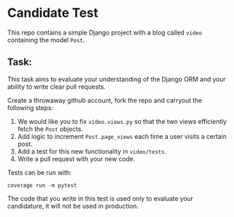 # Candidate Test

This repo contains a simple Django project with a blog called `video` containing the model `Post`.

## Task:

This task aims to evaluate your understanding of the Django ORM and your ability to write clear pull requests.

Create a throwaway github account, fork the repo and carryout the following steps:

1. We would like you to fix `video.views.py` so that the two views efficiently fetch the `Post` objects.
2. Add logic to increment `Post.page_views` each time a user visits a certain post.
3. Add a test for this new functionality in `video/tests`.
4. Write a pull request with your new code.

Tests can be run with:

```
coverage run -m pytest
```

The code that you write in this test is used only to evaluate your candidature, it will not be used in production.